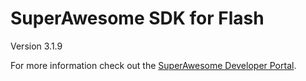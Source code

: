 SuperAwesome SDK for Flash
==========================

Version 3.1.9

For more information check out the [SuperAwesome Developer Portal](https://developers.superawesome.tv/extdocs/sa-flash-sdk/html/index.html).
